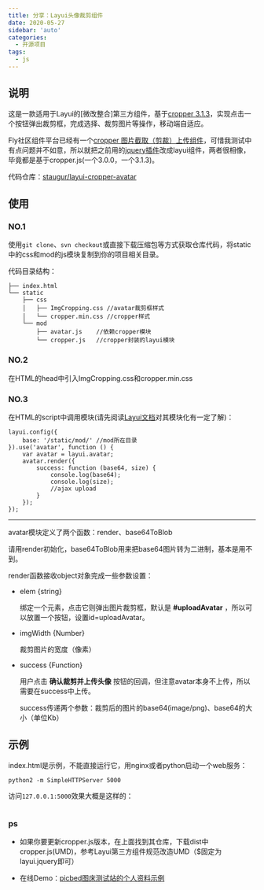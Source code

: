 ```yaml
---
title: 分享：Layui头像裁剪组件
date: 2020-05-27
sidebar: 'auto'
categories:
  - 开源项目
tags:
  - js
---
```


<h2 id="h2-u8BF4u660E"><a name="说明" class="reference-link"></a><span class="header-link octicon octicon-link"></span>说明</h2><p>这是一款适用于Layui的[微改整合]第三方组件，基于<a href="https://github.com/fengyuanchen/cropper">cropper 3.1.3</a>，实现点击一个按钮弹出裁剪框，完成选择、裁剪图片等操作，移动端自适应。</p>
<p>Fly社区组件平台已经有一个<a href="https://fly.layui.com/extend/croppers/">cropper 图片截取（剪裁）上传组件</a>，可惜我测试中有点问题并不如意，所以就把之前用的<a href="http://www.jq22.com/jquery-info18167">jquery插件</a>改成layui组件，两者很相像，毕竟都是基于cropper.js(一个3.0.0，一个3.1.3)。</p><p>代码仓库：<a href="https://github.com/staugur/layui-cropper-avatar" target="_blank">staugur/layui-cropper-avatar</a></p>
<h2 id="h2-u4F7Fu7528"><a name="使用" class="reference-link"></a><span class="header-link octicon octicon-link"></span>使用</h2><h3 id="h3-no-1"><a name="NO.1" class="reference-link"></a><span class="header-link octicon octicon-link"></span>NO.1</h3><p>使用<code>git clone</code>、<code>svn checkout</code>或直接下载压缩包等方式获取仓库代码，将static中的css和mod的js模块复制到你的项目相关目录。</p>
<p>代码目录结构：</p>
<pre><code>├── index.html
└── static
    ├── css
    │   ├── ImgCropping.css //avatar裁剪框样式
    │   └── cropper.min.css //cropper样式
    └── mod
        ├── avatar.js    //依赖cropper模块
        └── cropper.js   //cropper封装的layui模块
</code></pre><h3 id="h3-no-2"><a name="NO.2" class="reference-link"></a><span class="header-link octicon octicon-link"></span>NO.2</h3><p>在HTML的head中引入ImgCropping.css和cropper.min.css</p>
<h3 id="h3-no-3"><a name="NO.3" class="reference-link"></a><span class="header-link octicon octicon-link"></span>NO.3</h3><p>在HTML的script中调用模块(请先阅读<a href="https://www.layui.com/doc/">Layui文档</a>对其模块化有一定了解)：</p>
<pre><code>layui.config({
    base: '/static/mod/' //mod所在目录
}).use('avatar', function () {
    var avatar = layui.avatar;
    avatar.render({
        success: function (base64, size) {
            console.log(base64);
            console.log(size);
            //ajax upload
        }
    });
});
</code></pre><hr>
<p>avatar模块定义了两个函数：render、base64ToBlob</p>
<p>请用render初始化，base64ToBlob用来把base64图片转为二进制，基本是用不到。</p>
<p>render函数接收object对象完成一些参数设置：</p>
<ul>
<li><p>elem {string}</p>
<p>绑定一个元素，点击它则弹出图片裁剪框，默认是 <strong>#uploadAvatar</strong> ，所以可以放置一个按钮，设置id=uploadAvatar。</p>
</li><li><p>imgWidth {Number}</p>
<p>裁剪图片的宽度（像素）</p>
</li><li><p>success {Function}</p>
<p>用户点击 <strong>确认裁剪并上传头像</strong> 按钮的回调，但注意avatar本身不上传，所以需要在success中上传。</p>
<p>success传递两个参数：裁剪后的图片的base64(image/png)、base64的大小（单位Kb）</p>
</li></ul>
<h2 id="h2-u793Au4F8B"><a name="示例" class="reference-link"></a><span class="header-link octicon octicon-link"></span>示例</h2><p>index.html是示例，不能直接运行它，用nginx或者python启动一个web服务：</p>
<pre><code>python2 -m SimpleHTTPServer 5000
</code></pre><p>访问<code>127.0.0.1:5000</code>效果大概是这样的：</p>
<p><img src="https://static.saintic.com/picbed/staugur/2020/05/24/1590253806414.png" alt="" class=""></p>
<h3 id="h3-ps"><a name="ps" class="reference-link"></a><span class="header-link octicon octicon-link"></span>ps</h3><ul>
<li><p>如果你要更新cropper.js版本，在上面找到其仓库，下载dist中cropper.js(UMD)，参考Layui第三方组件规范改造UMD（$固定为layui.jquery即可）</p>
</li><li><p>在线Demo：<a href="http://picbed.demo.saintic.com/login?next=/control/myself">picbed图床测试站的个人资料示例</a></p>
</li></ul>
<p><br></p>